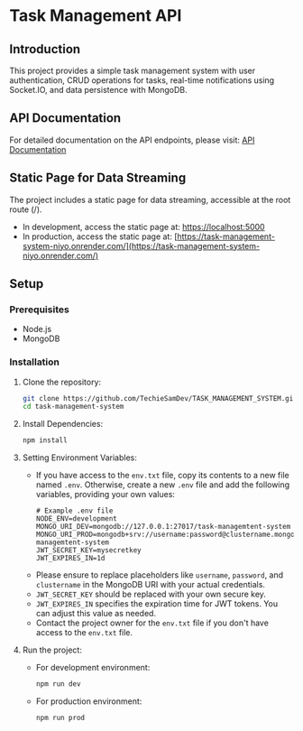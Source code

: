 # Task Management API

## Introduction

This project provides a simple task management system with user authentication, CRUD operations for tasks, real-time notifications using Socket.IO, and data persistence with MongoDB.

## API Documentation

For detailed documentation on the API endpoints, please visit: [API Documentation](https://documenter.getpostman.com/view/28124373/2sA3QmDEZa)

## Static Page for Data Streaming

The project includes a static page for data streaming, accessible at the root route (/).

- In development, access the static page at: [https://localhost:5000](https://localhost:5000)
- In production, access the static page at: [https://task-management-system-niyo.onrender.com/](https://task-management-system-niyo.onrender.com/)

## Setup

### Prerequisites

- Node.js
- MongoDB

### Installation

1. Clone the repository:
   ```bash
   git clone https://github.com/TechieSamDev/TASK_MANAGEMENT_SYSTEM.git
   cd task-management-system

2. Install Dependencies:
   ```bash
   npm install

3. Setting Environment Variables:
   - If you have access to the `env.txt` file, copy its contents to a new file named `.env`. Otherwise, create a new `.env` file and add the following variables, providing your own values:
     ```dotenv
     # Example .env file
     NODE_ENV=development
     MONGO_URI_DEV=mongodb://127.0.0.1:27017/task-managemtent-system
     MONGO_URI_PROD=mongodb+srv://username:password@clustername.mongodb.net/task-managemtent-system
     JWT_SECRET_KEY=mysecretkey
     JWT_EXPIRES_IN=1d
     ```
   - Please ensure to replace placeholders like `username`, `password`, and `clustername` in the MongoDB URI with your actual credentials.
   - `JWT_SECRET_KEY` should be replaced with your own secure key.
   - `JWT_EXPIRES_IN` specifies the expiration time for JWT tokens. You can adjust this value as needed.
   - Contact the project owner for the `env.txt` file if you don't have access to the `env.txt` file.


4. Run the project:
   - For development environment:
     ```bash
     npm run dev
     ```
   - For production environment:
     ```bash
     npm run prod
     ```
